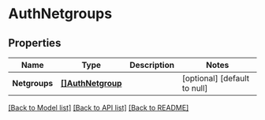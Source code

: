 # AuthNetgroups

## Properties
Name | Type | Description | Notes
------------ | ------------- | ------------- | -------------
**Netgroups** | [**[]AuthNetgroup**](AuthNetgroup.md) |  | [optional] [default to null]

[[Back to Model list]](../README.md#documentation-for-models) [[Back to API list]](../README.md#documentation-for-api-endpoints) [[Back to README]](../README.md)


